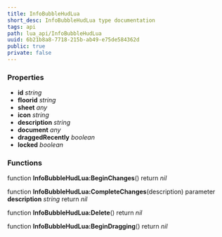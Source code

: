 ```yaml
---
title: InfoBubbleHudLua
short_desc: InfoBubbleHudLua type documentation
tags: api
path: lua_api/InfoBubbleHudLua
uuid: 6b21b8a8-7718-215b-ab49-e75de584362d
public: true
private: false
---
```




### Properties

* **id** *string* 
* **floorid** *string* 
* **sheet** *any* 
* **icon** *string* 
* **description** *string* 
* **document** *any* 
* **draggedRecently** *boolean* 
* **locked** *boolean* 

### Functions

function **InfoBubbleHudLua:BeginChanges**()
  return *nil*

function **InfoBubbleHudLua:CompleteChanges**(description)
  parameter **description** *string*
  return *nil*

function **InfoBubbleHudLua:Delete**()
  return *nil*

function **InfoBubbleHudLua:BeginDragging**()
  return *nil*
